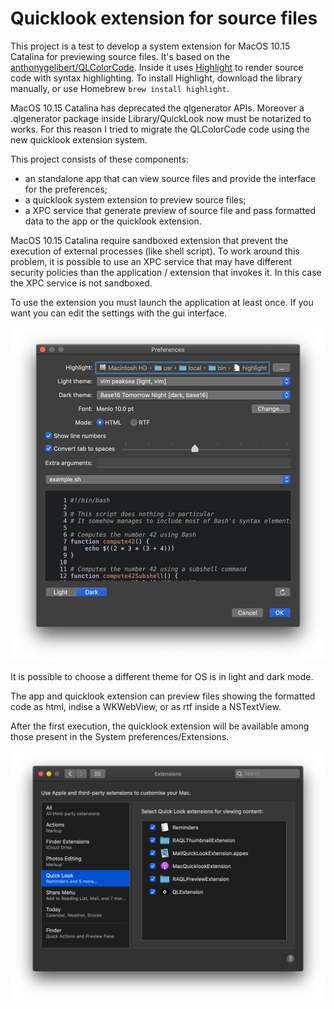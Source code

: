 #  Quicklook extension for source files

This project is a test to develop a system extension for MacOS 10.15 Catalina for previewing source files.
It's based on the [anthonygelibert/QLColorCode](https://github.com/anthonygelibert/QLColorCode).
Inside it uses [Highlight](http://www.andre-simon.de/doku/highlight/en/highlight.php) to render source code with syntax highlighting.
To install Highlight, download the library manually, or use Homebrew `brew install highlight`.

MacOS 10.15 Catalina has deprecated the qlgenerator APIs. Moreover a .qlgenerator package inside Library/QuickLook now must be notarized to works. 
For this reason I tried to migrate the QLColorCode code using the new quicklook extension system.

This project consists of these components:

- an standalone app that can view source files and provide the interface for the preferences;
- a quicklook system extension to preview source files;
- a XPC service that generate preview of source file and pass formatted data to the app or the quicklook extension.

MacOS 10.15 Catalina require sandboxed extension that prevent the execution of external processes (like shell script). 
To work around this problem, it is possible to use an XPC service that may have different security policies than the application / extension that invokes it. In this case the XPC service is not sandboxed.

To use the extension you must launch the application at least once. If you want you can edit the settings with the gui interface.

![Settings window](settings.png)

It is possible to choose a different theme for OS is in light and dark mode.

The app and quicklook extension can preview files showing the formatted code as html, indise a WKWebView, or as rtf inside a NSTextView.

After the first execution, the quicklook extension will be available among those present in the System preferences/Extensions.

![ System preferences/Extensions](extensions.png)
